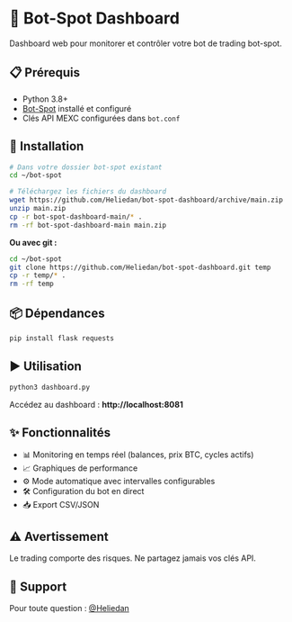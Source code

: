 # 🤖 Bot-Spot Dashboard

Dashboard web pour monitorer et contrôler votre bot de trading bot-spot.

## 📋 Prérequis

- Python 3.8+
- [Bot-Spot](https://github.com/netwarp/bot-spot) installé et configuré
- Clés API MEXC configurées dans `bot.conf`

## 🚀 Installation
```bash
# Dans votre dossier bot-spot existant
cd ~/bot-spot

# Téléchargez les fichiers du dashboard
wget https://github.com/Heliedan/bot-spot-dashboard/archive/main.zip
unzip main.zip
cp -r bot-spot-dashboard-main/* .
rm -rf bot-spot-dashboard-main main.zip
```

**Ou avec git :**
```bash
cd ~/bot-spot
git clone https://github.com/Heliedan/bot-spot-dashboard.git temp
cp -r temp/* .
rm -rf temp
```

## 📦 Dépendances
```bash
pip install flask requests
```

## ▶️ Utilisation
```bash
python3 dashboard.py
```

Accédez au dashboard : **http://localhost:8081**

## ✨ Fonctionnalités

- 📊 Monitoring en temps réel (balances, prix BTC, cycles actifs)
- 📈 Graphiques de performance
- ⚙️ Mode automatique avec intervalles configurables
- 🛠️ Configuration du bot en direct
- 📥 Export CSV/JSON

## ⚠️ Avertissement

Le trading comporte des risques. Ne partagez jamais vos clés API.

## 📧 Support

Pour toute question : [@Heliedan](https://github.com/Heliedan)
